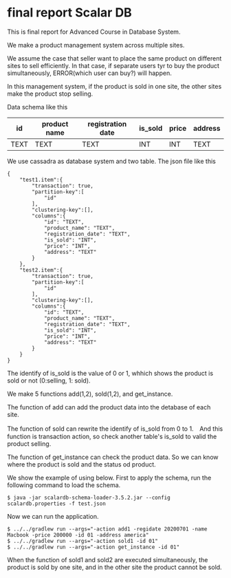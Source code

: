 # final report Scalar DB
This is final report for Advanced Course in Database System.

We make a product management system across multiple sites.

We assume the case that seller want to place the same product on different sites to sell efficiently.
In that case, if separate users tyr to buy the product simultaneously, ERROR(which user can buy?) will happen.

In this management system, if the product is sold in one site, the other sites make the product stop selling.

Data schema like this

|id|product name|registration date|is_sold|price|address|
|---|---|---|---|---|---|
|TEXT|TEXT|TEXT|INT|INT|TEXT|

We use cassadra as database system and two table.
The json file like this

```
{
    "test1.item":{
        "transaction": true,
        "partition-key":[
            "id"
        ],
        "clustering-key":[],
        "columns":{
            "id": "TEXT",
            "product_name": "TEXT",
            "registration_date": "TEXT",
            "is_sold": "INT",
            "price": "INT",
            "address": "TEXT"
        }
    },
    "test2.item":{
        "transaction": true,
        "partition-key":[
            "id"
        ],
        "clustering-key":[],
        "columns":{
            "id": "TEXT",
            "product_name": "TEXT",
            "registration_date": "TEXT",
            "is_sold": "INT",
            "price": "INT",
            "address": "TEXT"
        }
    }
}
```

The identify of is_sold is the value of 0 or 1, whhich shows the product is sold or not (0:selling, 1: sold).

We make 5 functions add(1,2), sold(1,2), and get_instance.

The function of add can add the product data into the detabase of each site.

The function of sold can rewrite the identify of is_sold from 0 to 1.　And this function is transaction action, so check another table's is_sold to valid the product selling.

The function of get_instance can check the product data. So we can know where the product is sold and the status od product.

We show the example of using below.
First to apply the schema, run the following command to load the schema.
```
$ java -jar scalardb-schema-loader-3.5.2.jar --config scalardb.properties -f test.json
```

Now we can run the application.
```
$ ../../gradlew run --args="-action add1 -regidate 20200701 -name Macbook -price 200000 -id 01 -address america"
$ ../../gradlew run --args="-action sold1 -id 01"
$ ../../gradlew run --args="-action get_instance -id 01"
```

When the function of sold1 and sold2 are executed simultaneously, the product is sold by one site, and in the other site the product cannot be sold.